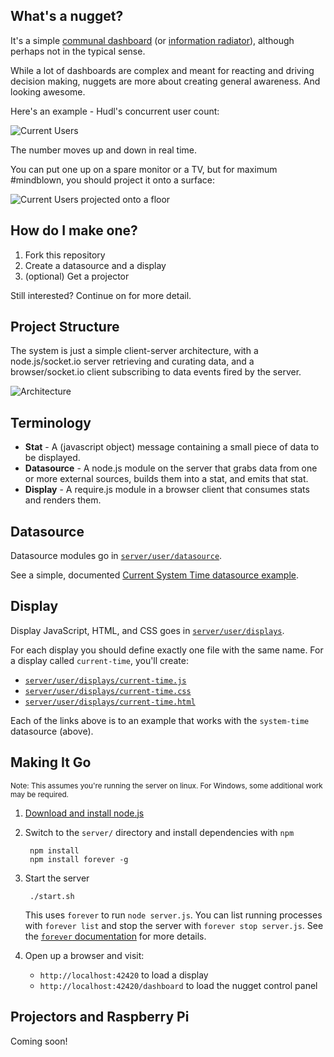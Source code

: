 What's a nugget?
---

It's a simple [communal dashboard](http://martinfowler.com/bliki/CommunalDashboard.html) (or [information radiator](http://alistair.cockburn.us/Information+radiator)), although perhaps not in the typical sense.

While a lot of dashboards are complex and meant for reacting and driving decision making, nuggets are more about creating general awareness. And looking awesome.

Here's an example - Hudl's concurrent user count:

![Current Users](http://i.imgur.com/NEIJCSS.png "Concurrent Users")

The number moves up and down in real time.

You can put one up on a spare monitor or a TV, but for maximum #mindblown, you should project it onto a surface:

![Current Users projected onto a floor](http://i.imgur.com/vwylvFn.jpg "Concurrent Users")

How do I make one?
---

1. Fork this repository
2. Create a datasource and a display
3. (optional) Get a projector

Still interested? Continue on for more detail.

Project Structure
---

The system is just a simple client-server architecture, with a node.js/socket.io server retrieving and curating data, and a browser/socket.io client subscribing to data events fired by the server.

![Architecture](http://i.imgur.com/h1RoOJC.png "Architecture")

Terminology
---

- **Stat** - A (javascript object) message containing a small piece of data to be displayed.
- **Datasource** - A node.js module on the server that grabs data from one or more external sources, builds them into a stat, and emits that stat.
- **Display** - A require.js module in a browser client that consumes stats and renders them.

Datasource
---

Datasource modules go in [`server/user/datasource`](https://github.com/hudl/nugget/tree/master/server/user/datasources).

See a simple, documented [Current System Time datasource example](https://github.com/hudl/nugget/blob/master/server/user/datasources/current-time.js).

Display
---

Display JavaScript, HTML, and CSS goes in [`server/user/displays`](https://github.com/hudl/nugget/tree/master/server/user/displays).

For each display you should define exactly one file with the same name. For a display called `current-time`, you'll create:

- [`server/user/displays/current-time.js`](https://github.com/hudl/nugget/blob/master/server/user/displays/current-time.js)
- [`server/user/displays/current-time.css`](https://github.com/hudl/nugget/blob/master/server/user/displays/current-time.css)
- [`server/user/displays/current-time.html`](https://github.com/hudl/nugget/blob/master/server/user/displays/current-time.html)

Each of the links above is to an example that works with the `system-time` datasource (above).

Making It Go
---

<sub>Note: This assumes you're running the server on linux. For Windows, some additional work may be required.</sub>

1. [Download and install node.js](http://nodejs.org/download/)
2. Switch to the `server/` directory and install dependencies with `npm`

        npm install
        npm install forever -g

3. Start the server

        ./start.sh
        
    This uses `forever` to run `node server.js`. You can list running processes with `forever list` and stop the server with `forever stop server.js`. See the [`forever` documentation](https://github.com/nodejitsu/forever) for more details.

4. Open up a browser and visit:

    - `http://localhost:42420` to load a display
    - `http://localhost:42420/dashboard` to load the nugget control panel

Projectors and Raspberry Pi
---

Coming soon!
